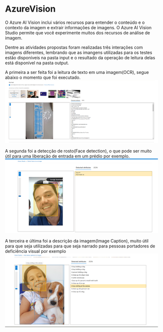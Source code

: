 # AzureVision

O Azure AI Vision inclui vários recursos para entender o conteúdo e o contexto da imagem e extrair informações de imagens. O Azure AI Vision Studio permite que você experimente muitos dos recursos de análise de imagem.

Dentre as atividades propostas foram realizadas três interações com imagens diferentes, lembrando que as imangens utilizadas para os testes estão disponíveis na pasta input e o resultado da operação de leitura delas está disponível na pasta output.

A primeira a ser feita foi a leitura de texto em uma imagem(OCR), segue abaixo o momento que foi executado.
![NF de compras do mercado](https://github.com/Alerenault/AzureVision/blob/main/Screenshot/OCR.png)


A segunda foi a detecção de rosto(Face detection), o que pode ser muito útil para uma liberação de entrada em um prédio por exemplo.
![Reconhecimento facial](https://github.com/Alerenault/AzureVision/blob/main/Screenshot/FaceDetection.png)

A terceira e última foi a descrição da imagem(Image Caption), muito útil para que seja utilizadas para que seja narrado para pessoas portadores de deficiência visual por exemplo
![Reconhecimento facial](https://github.com/Alerenault/AzureVision/blob/main/Screenshot/ImageCatpion.png)

